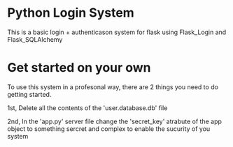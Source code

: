 # Python Login System
This is a basic login + authenticason system for flask using Flask_Login and Flask_SQLAlchemy
# Get started on your own
To use this system in a profesonal way, there are 2 things you need to do getting started.

1st, Delete all the contents of the 'user.database.db' file

2nd, In the 'app.py' server file change the 'secret_key' atrabute of the app object to something sercret and complex to enable the sucurity of you system